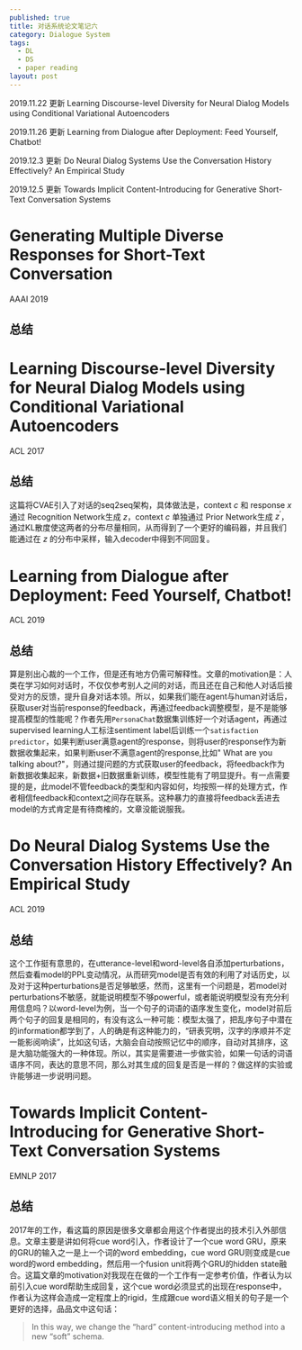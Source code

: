 ```yaml
---
published: true
title: 对话系统论文笔记六
category: Dialogue System
tags: 
  - DL
  - DS
  - paper reading
layout: post
---
```


2019.11.22 更新 Learning Discourse-level Diversity for Neural Dialog Models using Conditional Variational Autoencoders

2019.11.26 更新 Learning from Dialogue after Deployment: Feed Yourself, Chatbot!

2019.12.3 更新 Do Neural Dialog Systems Use the Conversation History Effectively? An Empirical Study

2019.12.5 更新 Towards Implicit Content-Introducing for Generative Short-Text Conversation Systems

# Generating Multiple Diverse Responses for Short-Text Conversation

AAAI 2019

## 总结

# Learning Discourse-level Diversity for Neural Dialog Models using Conditional Variational Autoencoders

ACL 2017

## 总结

这篇将CVAE引入了对话的seq2seq架构，具体做法是，context $c$ 和 response $x$ 通过 Recognition Network生成 $z$，context $c$ 单独通过 Prior Network生成 $z^{'}$，通过KL散度使这两者的分布尽量相同，从而得到了一个更好的编码器，并且我们能通过在 $z$ 的分布中采样，输入decoder中得到不同回复。

# Learning from Dialogue after Deployment: Feed Yourself, Chatbot!

ACL 2019

## 总结

算是别出心裁的一个工作，但是还有地方仍需可解释性。文章的motivation是：人类在学习如何对话时，不仅仅参考别人之间的对话，而且还在自己和他人对话后接受对方的反馈，提升自身对话本领。所以，如果我们能在agent与human对话后，获取user对当前response的feedback，再通过feedback调整模型，是不是能够提高模型的性能呢？作者先用`PersonaChat`数据集训练好一个对话agent，再通过supervised learning人工标注sentiment label后训练一个`satisfaction predictor`，如果判断user满意agent的response，则将user的response作为新数据收集起来，如果判断user不满意agent的response,比如" What are you talking about?"，则通过提问题的方式获取user的feedback，将feedback作为新数据收集起来，新数据+旧数据重新训练，模型性能有了明显提升。有一点需要提的是，此model不管feedback的类型和内容如何，均按照一样的处理方式，作者相信feedback和context之间存在联系。这种暴力的直接将feedback丢进去model的方式肯定是有待商榷的，文章没能说服我。

# Do Neural Dialog Systems Use the Conversation History Effectively? An Empirical Study

ACL 2019

## 总结

这个工作挺有意思的，在utterance-level和word-level各自添加perturbations，然后查看model的PPL变动情况，从而研究model是否有效的利用了对话历史，以及对于这种perturbations是否足够敏感，然而，这里有一个问题是，若model对perturbations不敏感，就能说明模型不够powerful，或者能说明模型没有充分利用信息吗？以word-level为例，当一个句子的词语的语序发生变化，model对前后两个句子的回复是相同的，有没有这么一种可能：模型太强了，把乱序句子中潜在的information都学到了，人的确是有这种能力的，“研表究明，汉字的序顺并不定一能影阅响读”，比如这句话，大脑会自动按照记忆中的顺序，自动对其排序，这是大脑功能强大的一种体现。所以，其实是需要进一步做实验，如果一句话的词语语序不同，表达的意思不同，那么对其生成的回复是否是一样的？做这样的实验或许能够进一步说明问题。

# Towards Implicit Content-Introducing for Generative Short-Text Conversation Systems

EMNLP 2017

## 总结

2017年的工作，看这篇的原因是很多文章都会用这个作者提出的技术引入外部信息。文章主要是讲如何将cue word引入，作者设计了一个cue word GRU，原来的GRU的输入之一是上一个词的word embedding，cue word GRU则变成是cue word的word embedding，然后用一个fusion unit将两个GRU的hidden state融合。这篇文章的motivation对我现在在做的一个工作有一定参考价值，作者认为以前引入cue word帮助生成回复，这个cue word必须显式的出现在response中，作者认为这样会造成一定程度上的rigid，生成跟cue word语义相关的句子是一个更好的选择，品品文中这句话：

> In this way, we change the “hard” content-introducing method into a new “soft” schema.
